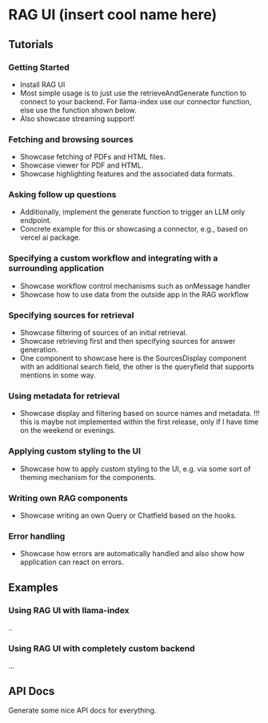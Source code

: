 # RAG UI (insert cool name here)

## Tutorials

### Getting Started
* Install RAG UI
* Most simple usage is to just use the retrieveAndGenerate function to connect to your backend. For llama-index use our connector function, else use the function shown below.
* Also showcase streaming support!

### Fetching and browsing sources
* Showcase fetching of PDFs and HTML files.
* Showcase viewer for PDF and HTML.
* Showcase highlighting features and the associated data formats.

### Asking follow up questions
* Additionally, implement the generate function to trigger an LLM only endpoint.
* Concrete example for this or showcasing a connector, e.g., based on vercel ai package.

### Specifying a custom workflow and integrating with a surrounding application
* Showcase workflow control mechanisms such as onMessage handler
* Showcase how to use data from the outside app in the RAG workflow

### Specifying sources for retrieval
* Showcase filtering of sources of an initial retrieval.
* Showcase retrieving first and then specifying sources for answer generation.
* One component to showcase here is the SourcesDisplay component with an additional search field, the other is the queryfield that supports mentions in some way.

### Using metadata for retrieval
* Showcase display and filtering based on source names and metadata. !!! this is maybe not implemented within the first release, only if I have time on the weekend or evenings.

### Applying custom styling to the UI
* Showcase how to apply custom styling to the UI, e.g. via some sort of theming mechanism for the components.

### Writing own RAG components
* Showcase writing an own Query or Chatfield based on the hooks.

### Error handling
* Showcase how errors are automatically handled and also show how application can react on errors.

## Examples
### Using RAG UI with llama-index
..

### Using RAG UI with completely custom backend
...

## API Docs
Generate some nice API docs for everything.